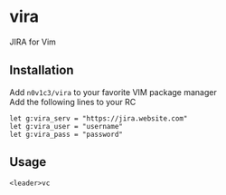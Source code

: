 # vira
JIRA for Vim

## Installation
Add `n0v1c3/vira` to your favorite VIM package manager  
Add the following lines to your RC  
```
let g:vira_serv = "https://jira.website.com"
let g:vira_user = "username"
let g:vira_pass = "password"
```

## Usage
```
<leader>vc
```
